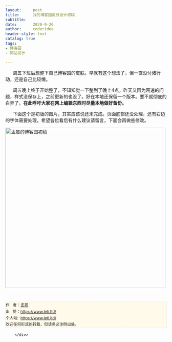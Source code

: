 ```yaml
---
layout:     post
title:      我的博客园皮肤设计初稿
subtitle:   
date:       2020-9-26
author:     coderidea
header-style: text
catalog: true
tags:
- 博客园
- 网站设计

--- 
```

<div class="postBody">
			<div id="cnblogs_post_body" class="blogpost-body"><p>      周五下班后想整下自己博客园的皮肤。早就有这个想法了，但一直没付诸行动，还是自己比较懒。</p>
<p>      周五晚上终于开始整了，不知知觉一下整到了晚上4点，昨天又因为网速的问题，样式没保存上，之前更新的也没了。好在本地还保留一个版本。要不就彻底的白弄了。<strong>在此呼吁大家在网上编辑东西时尽量本地做好备份。 </strong></p>
<p>      下面这个是初版的图片，其实应该说还未完成。页面底部还没处理，还有右边的字体需要处理，希望各位看后有什么建议请留言，下面会再做些修改。</p>
<p><img src="https://pic002.cnblogs.com/images/2012/323522/2012040809463824.png" alt="孟晨的博客园初稿" width="500" /></p>
<div id="ckepop"> </div>
<div>
<p id="PSignature" style="line-height:20px;background:#FFFAEA no-repeat 2% 50%;font-size:12px;border:#e0e0e0 1px dashed;">作   者：<a href="https://www.leti.ltd/">孟晨</a> <br /> 出   处：<a href="https://www.leti.ltd/">https://www.leti.ltd/</a> <br />个人站:  <a href="https://www.leti.ltd/">https://www.leti.ltd/</a><br />欢迎任何形式的转载，但请务必注明出处。</p>

</div></div><div id="MySignature"></div>
<div class="clear"></div>
<div id="blog_post_info_block">
<div id="BlogPostCategory"></div>
<div id="EntryTag"></div>
<div id="blog_post_info">
</div>
<div class="clear"></div>
<div id="post_next_prev"></div>
</div>


		</div>